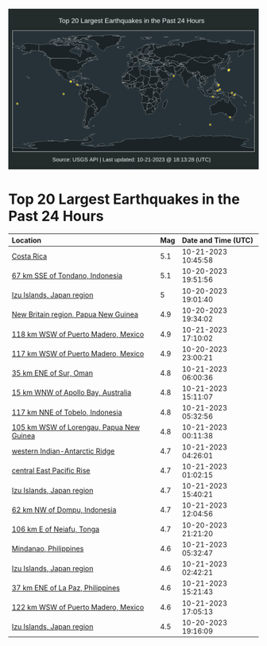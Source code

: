 ![Map](./map.png)

# Top 20 Largest Earthquakes in the Past 24 Hours

| Location | Mag | Date and Time (UTC) |
|:---|:---|:---|
| [Costa Rica](https://earthquake.usgs.gov/earthquakes/eventpage/us6000lh55) | 5.1 | 10-21-2023 10:45:58 |
| [67 km SSE of Tondano, Indonesia](https://earthquake.usgs.gov/earthquakes/eventpage/us6000lh0e) | 5.1 | 10-20-2023 19:51:56 |
| [Izu Islands, Japan region](https://earthquake.usgs.gov/earthquakes/eventpage/us6000lgzw) | 5 | 10-20-2023 19:01:40 |
| [New Britain region, Papua New Guinea](https://earthquake.usgs.gov/earthquakes/eventpage/us6000lh06) | 4.9 | 10-20-2023 19:34:02 |
| [118 km WSW of Puerto Madero, Mexico](https://earthquake.usgs.gov/earthquakes/eventpage/us6000lh6m) | 4.9 | 10-21-2023 17:10:02 |
| [117 km WSW of Puerto Madero, Mexico](https://earthquake.usgs.gov/earthquakes/eventpage/us6000lh1j) | 4.9 | 10-20-2023 23:00:21 |
| [35 km ENE of Sur, Oman](https://earthquake.usgs.gov/earthquakes/eventpage/us6000lh3y) | 4.8 | 10-21-2023 06:00:36 |
| [15 km WNW of Apollo Bay, Australia](https://earthquake.usgs.gov/earthquakes/eventpage/us6000lh60) | 4.8 | 10-21-2023 15:11:07 |
| [117 km NNE of Tobelo, Indonesia](https://earthquake.usgs.gov/earthquakes/eventpage/us6000lh3p) | 4.8 | 10-21-2023 05:32:56 |
| [105 km WSW of Lorengau, Papua New Guinea](https://earthquake.usgs.gov/earthquakes/eventpage/us6000lh20) | 4.8 | 10-21-2023 00:11:38 |
| [western Indian-Antarctic Ridge](https://earthquake.usgs.gov/earthquakes/eventpage/us6000lh31) | 4.7 | 10-21-2023 04:26:01 |
| [central East Pacific Rise](https://earthquake.usgs.gov/earthquakes/eventpage/us6000lh28) | 4.7 | 10-21-2023 01:02:15 |
| [Izu Islands, Japan region](https://earthquake.usgs.gov/earthquakes/eventpage/us6000lh68) | 4.7 | 10-21-2023 15:40:21 |
| [62 km NW of Dompu, Indonesia](https://earthquake.usgs.gov/earthquakes/eventpage/us6000lh5c) | 4.7 | 10-21-2023 12:04:56 |
| [106 km E of Neiafu, Tonga](https://earthquake.usgs.gov/earthquakes/eventpage/us6000lh14) | 4.7 | 10-20-2023 21:21:20 |
| [Mindanao, Philippines](https://earthquake.usgs.gov/earthquakes/eventpage/us6000lh3r) | 4.6 | 10-21-2023 05:32:47 |
| [Izu Islands, Japan region](https://earthquake.usgs.gov/earthquakes/eventpage/us6000lh2u) | 4.6 | 10-21-2023 02:42:21 |
| [37 km ENE of La Paz, Philippines](https://earthquake.usgs.gov/earthquakes/eventpage/us6000lh6a) | 4.6 | 10-21-2023 15:21:43 |
| [122 km WSW of Puerto Madero, Mexico](https://earthquake.usgs.gov/earthquakes/eventpage/us6000lh6l) | 4.6 | 10-21-2023 17:05:13 |
| [Izu Islands, Japan region](https://earthquake.usgs.gov/earthquakes/eventpage/us6000lh01) | 4.5 | 10-20-2023 19:16:09 |
